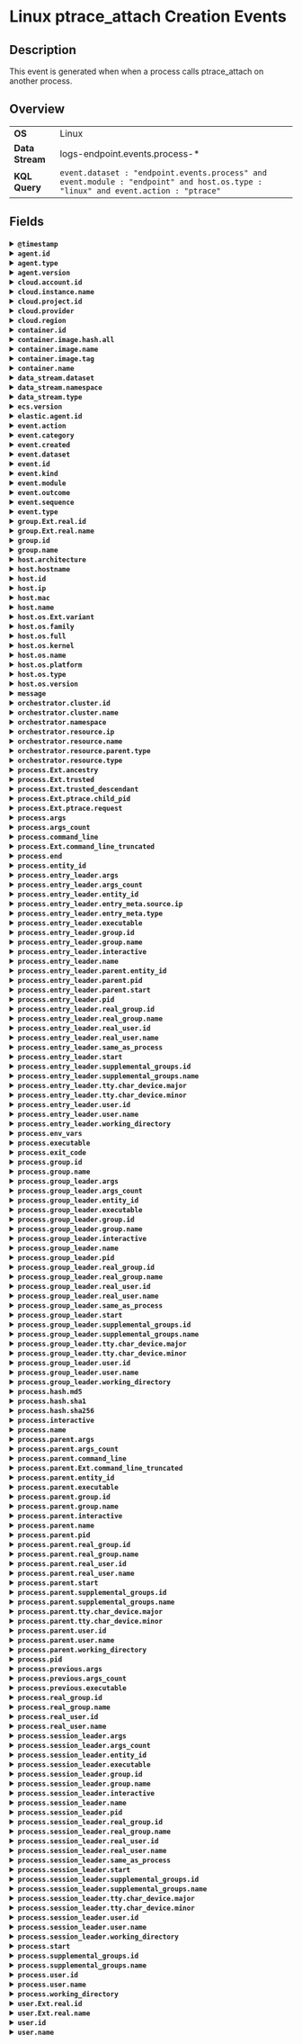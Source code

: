 # Linux ptrace_attach Creation Events

## Description

This event is generated when when a process calls ptrace_attach on another process.

## Overview

<table>
<tr>
<td><strong>OS</strong></td>
<td>Linux</td>
</tr>
<tr>
<td><strong>Data Stream</strong></td>
<td>logs-endpoint.events.process-*</td>
</tr>
<tr>
<td><strong>KQL Query</strong></td>
<td><code>event.dataset : "endpoint.events.process" and event.module : "endpoint" and host.os.type : "linux" and event.action : "ptrace"</code></td>
</tr>
</table>

## Fields

<details>
<summary><strong><code>@timestamp</code></strong></summary>

<p>
<table>
<tr><td><strong>Description</strong></td><td>Date/time when the event originated.  This is the date/time extracted from the event, typically representing when the event was generated by the source.  If the event source has no original timestamp, this value is typically populated by the first time the event was received by the pipeline.  Required field for all events.</td></tr>
<tr><td>Example</td><td><code>2016-05-23T08:05:34.853Z</code></td></tr>
</table>

</p>
</details>

<details>
<summary><strong><code>agent.id</code></strong></summary>

<p>
<table>
<tr><td><strong>Description</strong></td><td>Unique identifier of this agent (if one exists).  Example: For Beats this would be beat.id.</td></tr>
<tr><td>Example</td><td><code>8a4f500d</code></td></tr>
</table>

</p>
</details>

<details>
<summary><strong><code>agent.type</code></strong></summary>

<p>
<table>
<tr><td><strong>Description</strong></td><td>Type of the agent.  The agent type always stays the same and should be given by the agent used. In case of Filebeat the agent would always be Filebeat also if two Filebeat instances are run on the same machine.</td></tr>
<tr><td>Example</td><td><code>endpoint</code></td></tr>
</table>

</p>
</details>

<details>
<summary><strong><code>agent.version</code></strong></summary>

<p>
<table>
<tr><td><strong>Description</strong></td><td>Version of the agent.</td></tr>
<tr><td>Example</td><td><code>6.0.0-rc2</code></td></tr>
</table>

</p>
</details>

<details>
<summary><strong><code>cloud.account.id</code></strong></summary>

<p>
<table>
<tr><td><strong>Description</strong></td><td>The cloud account or organization id used to identify different entities in a multi-tenant environment.  Examples: AWS account id, Google Cloud ORG Id, or other unique identifier.</td></tr>
<tr><td>Example</td><td><code>666777888999</code></td></tr>
</table>

</p>
</details>

<details>
<summary><strong><code>cloud.instance.name</code></strong></summary>

<p>
<table>
<tr><td><strong>Description</strong></td><td>Instance name of the host machine.</td></tr>
</table>

</p>
</details>

<details>
<summary><strong><code>cloud.project.id</code></strong></summary>

<p>
<table>
<tr><td><strong>Description</strong></td><td>The cloud project identifier.  Examples: Google Cloud Project id, Azure Project id.</td></tr>
<tr><td>Example</td><td><code>my-project</code></td></tr>
</table>

</p>
</details>

<details>
<summary><strong><code>cloud.provider</code></strong></summary>

<p>
<table>
<tr><td><strong>Description</strong></td><td>Name of the cloud provider. Example values are aws, azure, gcp, or digitalocean.</td></tr>
<tr><td>Example</td><td><code>aws</code></td></tr>
</table>

</p>
</details>

<details>
<summary><strong><code>cloud.region</code></strong></summary>

<p>
<table>
<tr><td><strong>Description</strong></td><td>Region in which this host, resource, or service is located.</td></tr>
<tr><td>Example</td><td><code>us-east-1</code></td></tr>
</table>

</p>
</details>

<details>
<summary><strong><code>container.id</code></strong></summary>

<p>
<table>
<tr><td><strong>Description</strong></td><td>Unique container id.</td></tr>
</table>

</p>
</details>

<details>
<summary><strong><code>container.image.hash.all</code></strong></summary>

<p>
<table>
<tr><td><strong>Description</strong></td><td>An array of digests of the image the container was built on. Each digest consists of the hash algorithm and value in this format: `algorithm:value`. Algorithm names should align with the field names in the ECS hash field set.</td></tr>
<tr><td>Example</td><td><code>[sha256:f8fefc80e3273dc756f288a63945820d6476ad64883892c771b5e2ece6bf1b26]</code></td></tr>
</table>

</p>
</details>

<details>
<summary><strong><code>container.image.name</code></strong></summary>

<p>
<table>
<tr><td><strong>Description</strong></td><td>Name of the image the container was built on.</td></tr>
</table>

</p>
</details>

<details>
<summary><strong><code>container.image.tag</code></strong></summary>

<p>
<table>
<tr><td><strong>Description</strong></td><td>Container image tags.</td></tr>
</table>

</p>
</details>

<details>
<summary><strong><code>container.name</code></strong></summary>

<p>
<table>
<tr><td><strong>Description</strong></td><td>Container name.</td></tr>
</table>

</p>
</details>

<details>
<summary><strong><code>data_stream.dataset</code></strong></summary>

<p>
<table>
<tr><td><strong>Description</strong></td><td>Data stream dataset name.</td></tr>
<tr><td>Example</td><td><code>nginx.access</code></td></tr>
</table>

</p>
</details>

<details>
<summary><strong><code>data_stream.namespace</code></strong></summary>

<p>
<table>
<tr><td><strong>Description</strong></td><td>Data stream namespace.</td></tr>
<tr><td>Example</td><td><code>production</code></td></tr>
</table>

</p>
</details>

<details>
<summary><strong><code>data_stream.type</code></strong></summary>

<p>
<table>
<tr><td><strong>Description</strong></td><td>Data stream type.</td></tr>
<tr><td>Example</td><td><code>logs</code></td></tr>
</table>

</p>
</details>

<details>
<summary><strong><code>ecs.version</code></strong></summary>

<p>
<table>
<tr><td><strong>Description</strong></td><td>ECS version this event conforms to. `ecs.version` is a required field and must exist in all events.  When querying across multiple indices -- which may conform to slightly different ECS versions -- this field lets integrations adjust to the schema version of the events.</td></tr>
<tr><td>Example</td><td><code>1.0.0</code></td></tr>
</table>

</p>
</details>

<details>
<summary><strong><code>elastic.agent.id</code></strong></summary>

<p>
<table>
<tr><td><strong>Description</strong></td><td>Unique identifier of this elastic agent (if one exists).</td></tr>
<tr><td>Example</td><td><code>c2a9093e-e289-4c0a-aa44-8c32a414fa7a</code></td></tr>
</table>

</p>
</details>

<details>
<summary><strong><code>event.action</code></strong></summary>

<p>
<table>
<tr><td><strong>Description</strong></td><td>The action captured by the event.  This describes the information in the event. It is more specific than `event.category`. Examples are `group-add`, `process-started`, `file-created`. The value is normally defined by the implementer.</td></tr>
<tr><td>Example</td><td><code>user-password-change</code></td></tr>
</table>

</p>
</details>

<details>
<summary><strong><code>event.category</code></strong></summary>

<p>
<table>
<tr><td><strong>Description</strong></td><td>This is one of four ECS Categorization Fields, and indicates the second level in the ECS category hierarchy.  `event.category` represents the "big buckets" of ECS categories. For example, filtering on `event.category:process` yields all events relating to process activity. This field is closely related to `event.type`, which is used as a subcategory.  This field is an array. This will allow proper categorization of some events that fall in multiple categories.</td></tr>
<tr><td>Example</td><td><code>authentication</code></td></tr>
</table>

</p>
</details>

<details>
<summary><strong><code>event.created</code></strong></summary>

<p>
<table>
<tr><td><strong>Description</strong></td><td>`event.created` contains the date/time when the event was first read by an agent, or by your pipeline.  This field is distinct from `@timestamp` in that `@timestamp` typically contain the time extracted from the original event.  In most situations, these two timestamps will be slightly different. The difference can be used to calculate the delay between your source generating an event, and the time when your agent first processed it. This can be used to monitor your agent's or pipeline's ability to keep up with your event source.  In case the two timestamps are identical, `@timestamp` should be used.</td></tr>
<tr><td>Example</td><td><code>2016-05-23T08:05:34.857Z</code></td></tr>
</table>

</p>
</details>

<details>
<summary><strong><code>event.dataset</code></strong></summary>

<p>
<table>
<tr><td><strong>Description</strong></td><td>Name of the dataset.  If an event source publishes more than one type of log or events (e.g. access log, error log), the dataset is used to specify which one the event comes from.  It's recommended but not required to start the dataset name with the module name, followed by a dot, then the dataset name.</td></tr>
<tr><td>Example</td><td><code>apache.access</code></td></tr>
</table>

</p>
</details>

<details>
<summary><strong><code>event.id</code></strong></summary>

<p>
<table>
<tr><td><strong>Description</strong></td><td>Unique ID to describe the event.</td></tr>
<tr><td>Example</td><td><code>8a4f500d</code></td></tr>
</table>

</p>
</details>

<details>
<summary><strong><code>event.kind</code></strong></summary>

<p>
<table>
<tr><td><strong>Description</strong></td><td>This is one of four ECS Categorization Fields, and indicates the highest level in the ECS category hierarchy.  `event.kind` gives high-level information about what type of information the event contains, without being specific to the contents of the event. For example, values of this field distinguish alert events from metric events.  The value of this field can be used to inform how these kinds of events should be handled. They may warrant different retention, different access control, it may also help understand whether the data is coming in at a regular interval or not.</td></tr>
<tr><td>Example</td><td><code>alert</code></td></tr>
</table>

</p>
</details>

<details>
<summary><strong><code>event.module</code></strong></summary>

<p>
<table>
<tr><td><strong>Description</strong></td><td>Name of the module this data is coming from.  If your monitoring agent supports the concept of modules or plugins to process events of a given source (e.g. Apache logs), `event.module` should contain the name of this module.</td></tr>
<tr><td>Example</td><td><code>apache</code></td></tr>
</table>

</p>
</details>

<details>
<summary><strong><code>event.outcome</code></strong></summary>

<p>
<table>
<tr><td><strong>Description</strong></td><td>This is one of four ECS Categorization Fields, and indicates the lowest level in the ECS category hierarchy.  `event.outcome` simply denotes whether the event represents a success or a failure from the perspective of the entity that produced the event.  Note that when a single transaction is described in multiple events, each event may populate different values of `event.outcome`, according to their perspective.  Also note that in the case of a compound event (a single event that contains multiple logical events), this field should be populated with the value that best captures the overall success or failure from the perspective of the event producer.  Further note that not all events will have an associated outcome. For example, this field is generally not populated for metric events, events with `event.type:info`, or any events for which an outcome does not make logical sense.</td></tr>
<tr><td>Example</td><td><code>success</code></td></tr>
</table>

</p>
</details>

<details>
<summary><strong><code>event.sequence</code></strong></summary>

<p>
<table>
<tr><td><strong>Description</strong></td><td>Sequence number of the event.  The sequence number is a value published by some event sources, to make the exact ordering of events unambiguous, regardless of the timestamp precision.</td></tr>
</table>

</p>
</details>

<details>
<summary><strong><code>event.type</code></strong></summary>

<p>
<table>
<tr><td><strong>Description</strong></td><td>This is one of four ECS Categorization Fields, and indicates the third level in the ECS category hierarchy.  `event.type` represents a categorization "sub-bucket" that, when used along with the `event.category` field values, enables filtering events down to a level appropriate for single visualization.  This field is an array. This will allow proper categorization of some events that fall in multiple event types.</td></tr>
</table>

</p>
</details>

<details>
<summary><strong><code>group.Ext.real.id</code></strong></summary>

<p>
<table>
<tr><td><strong>Description</strong></td><td>Unique identifier for the group on the system/platform.</td></tr>
</table>

</p>
</details>

<details>
<summary><strong><code>group.Ext.real.name</code></strong></summary>

<p>
<table>
<tr><td><strong>Description</strong></td><td>Name of the group.</td></tr>
</table>

</p>
</details>

<details>
<summary><strong><code>group.id</code></strong></summary>

<p>
<table>
<tr><td><strong>Description</strong></td><td>Unique identifier for the group on the system/platform.</td></tr>
</table>

</p>
</details>

<details>
<summary><strong><code>group.name</code></strong></summary>

<p>
<table>
<tr><td><strong>Description</strong></td><td>Name of the group.</td></tr>
</table>

</p>
</details>

<details>
<summary><strong><code>host.architecture</code></strong></summary>

<p>
<table>
<tr><td><strong>Description</strong></td><td>Operating system architecture.</td></tr>
<tr><td>Example</td><td><code>x86_64</code></td></tr>
</table>

</p>
</details>

<details>
<summary><strong><code>host.hostname</code></strong></summary>

<p>
<table>
<tr><td><strong>Description</strong></td><td>Hostname of the host.  It normally contains what the `hostname` command returns on the host machine.</td></tr>
</table>

</p>
</details>

<details>
<summary><strong><code>host.id</code></strong></summary>

<p>
<table>
<tr><td><strong>Description</strong></td><td>Unique host id.  As hostname is not always unique, use values that are meaningful in your environment.  Example: The current usage of `beat.name`.</td></tr>
</table>

</p>
</details>

<details>
<summary><strong><code>host.ip</code></strong></summary>

<p>
<table>
<tr><td><strong>Description</strong></td><td>Host ip addresses.</td></tr>
</table>

</p>
</details>

<details>
<summary><strong><code>host.mac</code></strong></summary>

<p>
<table>
<tr><td><strong>Description</strong></td><td>Host MAC addresses.  The notation format from RFC 7042 is suggested: Each octet (that is, 8-bit byte) is represented by two [uppercase] hexadecimal digits giving the value of the octet as an unsigned integer. Successive octets are separated by a hyphen.</td></tr>
<tr><td>Example</td><td><code>["00-00-5E-00-53-23", "00-00-5E-00-53-24"]</code></td></tr>
</table>

</p>
</details>

<details>
<summary><strong><code>host.name</code></strong></summary>

<p>
<table>
<tr><td><strong>Description</strong></td><td>Name of the host.  It can contain what hostname returns on Unix systems, the fully qualified domain name (FQDN), or a name specified by the user. The recommended value is the lowercase FQDN of the host.</td></tr>
</table>

</p>
</details>

<details>
<summary><strong><code>host.os.Ext.variant</code></strong></summary>

<p>
<table>
<tr><td><strong>Description</strong></td><td>A string value or phrase that further aid to classify or qualify the operating system (OS).  For example the distribution for a Linux OS will be entered in this field.</td></tr>
<tr><td>Example</td><td><code>Ubuntu</code></td></tr>
</table>

</p>
</details>

<details>
<summary><strong><code>host.os.family</code></strong></summary>

<p>
<table>
<tr><td><strong>Description</strong></td><td>OS family (such as redhat, debian, freebsd, windows).</td></tr>
<tr><td>Example</td><td><code>debian</code></td></tr>
</table>

</p>
</details>

<details>
<summary><strong><code>host.os.full</code></strong></summary>

<p>
<table>
<tr><td><strong>Description</strong></td><td>Operating system name, including the version or code name.</td></tr>
<tr><td>Example</td><td><code>Mac OS Mojave</code></td></tr>
</table>

</p>
</details>

<details>
<summary><strong><code>host.os.kernel</code></strong></summary>

<p>
<table>
<tr><td><strong>Description</strong></td><td>Operating system kernel version as a raw string.</td></tr>
<tr><td>Example</td><td><code>4.4.0-112-generic</code></td></tr>
</table>

</p>
</details>

<details>
<summary><strong><code>host.os.name</code></strong></summary>

<p>
<table>
<tr><td><strong>Description</strong></td><td>Operating system name, without the version.</td></tr>
<tr><td>Example</td><td><code>Mac OS X</code></td></tr>
</table>

</p>
</details>

<details>
<summary><strong><code>host.os.platform</code></strong></summary>

<p>
<table>
<tr><td><strong>Description</strong></td><td>Operating system platform (such centos, ubuntu, windows).</td></tr>
<tr><td>Example</td><td><code>darwin</code></td></tr>
</table>

</p>
</details>

<details>
<summary><strong><code>host.os.type</code></strong></summary>

<p>
<table>
<tr><td><strong>Description</strong></td><td>Use the `os.type` field to categorize the operating system into one of the broad commercial families.  If the OS you're dealing with is not listed as an expected value, the field should not be populated. Please let us know by opening an issue with ECS, to propose its addition.</td></tr>
<tr><td>Example</td><td><code>macos</code></td></tr>
</table>

</p>
</details>

<details>
<summary><strong><code>host.os.version</code></strong></summary>

<p>
<table>
<tr><td><strong>Description</strong></td><td>Operating system version as a raw string.</td></tr>
<tr><td>Example</td><td><code>10.14.1</code></td></tr>
</table>

</p>
</details>

<details>
<summary><strong><code>message</code></strong></summary>

<p>
<table>
<tr><td><strong>Description</strong></td><td>For log events the message field contains the log message, optimized for viewing in a log viewer.  For structured logs without an original message field, other fields can be concatenated to form a human-readable summary of the event.  If multiple messages exist, they can be combined into one message.</td></tr>
<tr><td>Example</td><td><code>Hello World</code></td></tr>
</table>

</p>
</details>

<details>
<summary><strong><code>orchestrator.cluster.id</code></strong></summary>

<p>
<table>
<tr><td><strong>Description</strong></td><td>Unique ID of the cluster.</td></tr>
</table>

</p>
</details>

<details>
<summary><strong><code>orchestrator.cluster.name</code></strong></summary>

<p>
<table>
<tr><td><strong>Description</strong></td><td>Name of the cluster.</td></tr>
</table>

</p>
</details>

<details>
<summary><strong><code>orchestrator.namespace</code></strong></summary>

<p>
<table>
<tr><td><strong>Description</strong></td><td>Namespace in which the action is taking place.</td></tr>
<tr><td>Example</td><td><code>kube-system</code></td></tr>
</table>

</p>
</details>

<details>
<summary><strong><code>orchestrator.resource.ip</code></strong></summary>

<p>
<table>
<tr><td><strong>Description</strong></td><td>IP address assigned to the resource associated with the event being observed. In the case of a Kubernetes Pod, this array would contain only one element: the IP of the Pod (as opposed to the Node on which the Pod is running).</td></tr>
</table>

</p>
</details>

<details>
<summary><strong><code>orchestrator.resource.name</code></strong></summary>

<p>
<table>
<tr><td><strong>Description</strong></td><td>Name of the resource being acted upon.</td></tr>
<tr><td>Example</td><td><code>test-pod-cdcws</code></td></tr>
</table>

</p>
</details>

<details>
<summary><strong><code>orchestrator.resource.parent.type</code></strong></summary>

<p>
<table>
<tr><td><strong>Description</strong></td><td>Type or kind of the parent resource associated with the event being observed. In Kubernetes, this will be the name of a built-in workload resource (e.g., Deployment, StatefulSet, DaemonSet).</td></tr>
<tr><td>Example</td><td><code>DaemonSet</code></td></tr>
</table>

</p>
</details>

<details>
<summary><strong><code>orchestrator.resource.type</code></strong></summary>

<p>
<table>
<tr><td><strong>Description</strong></td><td>Type of resource being acted upon.</td></tr>
<tr><td>Example</td><td><code>service</code></td></tr>
</table>

</p>
</details>

<details>
<summary><strong><code>process.Ext.ancestry</code></strong></summary>

<p>
<table>
<tr><td><strong>Description</strong></td><td>An array of entity_ids indicating the ancestors for this event</td></tr>
</table>

</p>
</details>

<details>
<summary><strong><code>process.Ext.trusted</code></strong></summary>

<p>
<table>
<tr><td><strong>Description</strong></td><td>Whether or not the process is a trusted application</td></tr>
</table>

</p>
</details>

<details>
<summary><strong><code>process.Ext.trusted_descendant</code></strong></summary>

<p>
<table>
<tr><td><strong>Description</strong></td><td>Whether or not the process is a descendent of a trusted application</td></tr>
</table>

</p>
</details>

<details>
<summary><strong><code>process.Ext.ptrace.child_pid</code></strong></summary>

<p>
<table>
<tr><td><strong>Description</strong></td><td>PID of the ptrace target.</td></tr>
</table>

</p>
</details>

<details>
<summary><strong><code>process.Ext.ptrace.request</code></strong></summary>

<p>
<table>
<tr><td><strong>Description</strong></td><td>ptrace request.</td></tr>
</table>

</p>
</details>

<details>
<summary><strong><code>process.args</code></strong></summary>

<p>
<table>
<tr><td><strong>Description</strong></td><td>Array of process arguments, starting with the absolute path to the executable.  May be filtered to protect sensitive information.</td></tr>
<tr><td>Example</td><td><code>["/usr/bin/ssh", "-l", "user", "10.0.0.16"]</code></td></tr>
</table>

</p>
</details>

<details>
<summary><strong><code>process.args_count</code></strong></summary>

<p>
<table>
<tr><td><strong>Description</strong></td><td>Length of the process.args array.  This field can be useful for querying or performing bucket analysis on how many arguments were provided to start a process. More arguments may be an indication of suspicious activity.</td></tr>
<tr><td>Example</td><td><code>4</code></td></tr>
</table>

</p>
</details>

<details>
<summary><strong><code>process.command_line</code></strong></summary>

<p>
<table>
<tr><td><strong>Description</strong></td><td>Full command line that started the process, including the absolute path to the executable, and all arguments.  Some arguments may be filtered to protect sensitive information.</td></tr>
<tr><td>Example</td><td><code>/usr/bin/ssh -l user 10.0.0.16</code></td></tr>
</table>

</p>
</details>

<details>
<summary><strong><code>process.Ext.command_line_truncated</code></strong></summary>

<p>
<table>
</table>

</p>
</details>

<details>
<summary><strong><code>process.end</code></strong></summary>

<p>
<table>
<tr><td><strong>Description</strong></td><td>The time the process ended.</td></tr>
<tr><td>Example</td><td><code>2016-05-23T08:05:34.853Z</code></td></tr>
</table>

</p>
</details>

<details>
<summary><strong><code>process.entity_id</code></strong></summary>

<p>
<table>
<tr><td><strong>Description</strong></td><td>Unique identifier for the process.  The implementation of this is specified by the data source, but some examples of what could be used here are a process-generated UUID, Sysmon Process GUIDs, or a hash of some uniquely identifying components of a process.  Constructing a globally unique identifier is a common practice to mitigate PID reuse as well as to identify a specific process over time, across multiple monitored hosts.</td></tr>
<tr><td>Example</td><td><code>c2c455d9f99375d</code></td></tr>
</table>

</p>
</details>

<details>
<summary><strong><code>process.entry_leader.args</code></strong></summary>

<p>
<table>
<tr><td><strong>Description</strong></td><td>Array of process arguments, starting with the absolute path to the executable.  May be filtered to protect sensitive information.</td></tr>
<tr><td>Example</td><td><code>["/usr/bin/ssh", "-l", "user", "10.0.0.16"]</code></td></tr>
</table>

</p>
</details>

<details>
<summary><strong><code>process.entry_leader.args_count</code></strong></summary>

<p>
<table>
<tr><td><strong>Description</strong></td><td>Length of the process.args array.  This field can be useful for querying or performing bucket analysis on how many arguments were provided to start a process. More arguments may be an indication of suspicious activity.</td></tr>
<tr><td>Example</td><td><code>4</code></td></tr>
</table>

</p>
</details>

<details>
<summary><strong><code>process.entry_leader.entity_id</code></strong></summary>

<p>
<table>
<tr><td><strong>Description</strong></td><td>Unique identifier for the process.  The implementation of this is specified by the data source, but some examples of what could be used here are a process-generated UUID, Sysmon Process GUIDs, or a hash of some uniquely identifying components of a process.  Constructing a globally unique identifier is a common practice to mitigate PID reuse as well as to identify a specific process over time, across multiple monitored hosts.</td></tr>
<tr><td>Example</td><td><code>c2c455d9f99375d</code></td></tr>
</table>

</p>
</details>

<details>
<summary><strong><code>process.entry_leader.entry_meta.source.ip</code></strong></summary>

<p>
<table>
<tr><td><strong>Description</strong></td><td>IP address of the source (IPv4 or IPv6).</td></tr>
</table>

</p>
</details>

<details>
<summary><strong><code>process.entry_leader.entry_meta.type</code></strong></summary>

<p>
<table>
<tr><td><strong>Description</strong></td><td>The entry type for the entry session leader. Values include: init(e.g systemd), sshd, ssm, kubelet, teleport, terminal, console  Note: This field is only set on process.session_leader.</td></tr>
</table>

</p>
</details>

<details>
<summary><strong><code>process.entry_leader.executable</code></strong></summary>

<p>
<table>
<tr><td><strong>Description</strong></td><td>Absolute path to the process executable.</td></tr>
<tr><td>Example</td><td><code>/usr/bin/ssh</code></td></tr>
</table>

</p>
</details>

<details>
<summary><strong><code>process.entry_leader.group.id</code></strong></summary>

<p>
<table>
<tr><td><strong>Description</strong></td><td>Unique identifier for the group on the system/platform.</td></tr>
</table>

</p>
</details>

<details>
<summary><strong><code>process.entry_leader.group.name</code></strong></summary>

<p>
<table>
<tr><td><strong>Description</strong></td><td>Name of the group.</td></tr>
</table>

</p>
</details>

<details>
<summary><strong><code>process.entry_leader.interactive</code></strong></summary>

<p>
<table>
<tr><td><strong>Description</strong></td><td>Whether the process is connected to an interactive shell.  Process interactivity is inferred from the processes file descriptors. If the character device for the controlling tty is the same as stdin and stderr for the process, the process is considered interactive.  Note: A non-interactive process can belong to an interactive session and is simply one that does not have open file descriptors reading the controlling TTY on FD 0 (stdin) or writing to the controlling TTY on FD 2 (stderr). A backgrounded process is still considered interactive if stdin and stderr are connected to the controlling TTY.</td></tr>
<tr><td>Example</td><td><code>1</code></td></tr>
</table>

</p>
</details>

<details>
<summary><strong><code>process.entry_leader.name</code></strong></summary>

<p>
<table>
<tr><td><strong>Description</strong></td><td>Process name.  Sometimes called program name or similar.</td></tr>
<tr><td>Example</td><td><code>ssh</code></td></tr>
</table>

</p>
</details>

<details>
<summary><strong><code>process.entry_leader.parent.entity_id</code></strong></summary>

<p>
<table>
<tr><td><strong>Description</strong></td><td>Unique identifier for the process.  The implementation of this is specified by the data source, but some examples of what could be used here are a process-generated UUID, Sysmon Process GUIDs, or a hash of some uniquely identifying components of a process.  Constructing a globally unique identifier is a common practice to mitigate PID reuse as well as to identify a specific process over time, across multiple monitored hosts.</td></tr>
<tr><td>Example</td><td><code>c2c455d9f99375d</code></td></tr>
</table>

</p>
</details>

<details>
<summary><strong><code>process.entry_leader.parent.pid</code></strong></summary>

<p>
<table>
<tr><td><strong>Description</strong></td><td>Process id.</td></tr>
<tr><td>Example</td><td><code>4242</code></td></tr>
</table>

</p>
</details>

<details>
<summary><strong><code>process.entry_leader.parent.start</code></strong></summary>

<p>
<table>
<tr><td><strong>Description</strong></td><td>The time the process started.</td></tr>
<tr><td>Example</td><td><code>2016-05-23T08:05:34.853Z</code></td></tr>
</table>

</p>
</details>

<details>
<summary><strong><code>process.entry_leader.pid</code></strong></summary>

<p>
<table>
<tr><td><strong>Description</strong></td><td>Process id.</td></tr>
<tr><td>Example</td><td><code>4242</code></td></tr>
</table>

</p>
</details>

<details>
<summary><strong><code>process.entry_leader.real_group.id</code></strong></summary>

<p>
<table>
<tr><td><strong>Description</strong></td><td>Unique identifier for the group on the system/platform.</td></tr>
</table>

</p>
</details>

<details>
<summary><strong><code>process.entry_leader.real_group.name</code></strong></summary>

<p>
<table>
<tr><td><strong>Description</strong></td><td>Name of the group.</td></tr>
</table>

</p>
</details>

<details>
<summary><strong><code>process.entry_leader.real_user.id</code></strong></summary>

<p>
<table>
<tr><td><strong>Description</strong></td><td>Unique identifier of the user.</td></tr>
<tr><td>Example</td><td><code>S-1-5-21-202424912787-2692429404-2351956786-1000</code></td></tr>
</table>

</p>
</details>

<details>
<summary><strong><code>process.entry_leader.real_user.name</code></strong></summary>

<p>
<table>
<tr><td><strong>Description</strong></td><td>Short name or login of the user.</td></tr>
<tr><td>Example</td><td><code>a.einstein</code></td></tr>
</table>

</p>
</details>

<details>
<summary><strong><code>process.entry_leader.same_as_process</code></strong></summary>

<p>
<table>
<tr><td><strong>Description</strong></td><td>This boolean is used to identify if a leader process is the same as the top level process.  For example, if `process.group_leader.same_as_process = true`, it means the process event in question is the leader of its process group. Details under `process.*` like `pid` would be the same under `process.group_leader.*` The same applies for both `process.session_leader` and `process.entry_leader`.  This field exists to the benefit of EQL and other rule engines since it's not possible to compare equality between two fields in a single document. e.g `process.entity_id` = `process.group_leader.entity_id` (top level process is the process group leader) OR `process.entity_id` = `process.entry_leader.entity_id` (top level process is the entry session leader)  Instead these rules could be written like: `process.group_leader.same_as_process: true` OR `process.entry_leader.same_as_process: true`  Note: This field is only set on `process.entry_leader`, `process.session_leader` and `process.group_leader`.</td></tr>
<tr><td>Example</td><td><code>1</code></td></tr>
</table>

</p>
</details>

<details>
<summary><strong><code>process.entry_leader.start</code></strong></summary>

<p>
<table>
<tr><td><strong>Description</strong></td><td>The time the process started.</td></tr>
<tr><td>Example</td><td><code>2016-05-23T08:05:34.853Z</code></td></tr>
</table>

</p>
</details>

<details>
<summary><strong><code>process.entry_leader.supplemental_groups.id</code></strong></summary>

<p>
<table>
<tr><td><strong>Description</strong></td><td>Unique identifier for the group on the system/platform.</td></tr>
</table>

</p>
</details>

<details>
<summary><strong><code>process.entry_leader.supplemental_groups.name</code></strong></summary>

<p>
<table>
<tr><td><strong>Description</strong></td><td>Name of the group.</td></tr>
</table>

</p>
</details>

<details>
<summary><strong><code>process.entry_leader.tty.char_device.major</code></strong></summary>

<p>
<table>
<tr><td><strong>Description</strong></td><td>The major number identifies the driver associated with the device. The character device's major and minor numbers can be algorithmically combined to produce the more familiar terminal identifiers such as "ttyS0" and "pts/0". For more details, please refer to the Linux kernel documentation.</td></tr>
<tr><td>Example</td><td><code>4</code></td></tr>
</table>

</p>
</details>

<details>
<summary><strong><code>process.entry_leader.tty.char_device.minor</code></strong></summary>

<p>
<table>
<tr><td><strong>Description</strong></td><td>The minor number is used only by the driver specified by the major number; other parts of the kernel don’t use it, and merely pass it along to the driver. It is common for a driver to control several devices; the minor number provides a way for the driver to differentiate among them.</td></tr>
<tr><td>Example</td><td><code>1</code></td></tr>
</table>

</p>
</details>

<details>
<summary><strong><code>process.entry_leader.user.id</code></strong></summary>

<p>
<table>
<tr><td><strong>Description</strong></td><td>Unique identifier of the user.</td></tr>
<tr><td>Example</td><td><code>S-1-5-21-202424912787-2692429404-2351956786-1000</code></td></tr>
</table>

</p>
</details>

<details>
<summary><strong><code>process.entry_leader.user.name</code></strong></summary>

<p>
<table>
<tr><td><strong>Description</strong></td><td>Short name or login of the user.</td></tr>
<tr><td>Example</td><td><code>a.einstein</code></td></tr>
</table>

</p>
</details>

<details>
<summary><strong><code>process.entry_leader.working_directory</code></strong></summary>

<p>
<table>
<tr><td><strong>Description</strong></td><td>The working directory of the process.</td></tr>
<tr><td>Example</td><td><code>/home/alice</code></td></tr>
</table>

</p>
</details>

<details>
<summary><strong><code>process.env_vars</code></strong></summary>

<p>
<table>
<tr><td><strong>Description</strong></td><td>Array of environment variable bindings. Captured from a snapshot of the environment at the time of execution.  May be filtered to protect sensitive information.</td></tr>
<tr><td>Example</td><td><code>["PATH=/usr/local/bin:/usr/bin", "USER=ubuntu"]</code></td></tr>
</table>

</p>
</details>

<details>
<summary><strong><code>process.executable</code></strong></summary>

<p>
<table>
<tr><td><strong>Description</strong></td><td>Absolute path to the process executable.</td></tr>
<tr><td>Example</td><td><code>/usr/bin/ssh</code></td></tr>
</table>

</p>
</details>

<details>
<summary><strong><code>process.exit_code</code></strong></summary>

<p>
<table>
<tr><td><strong>Description</strong></td><td>The exit code of the process, if this is a termination event.  The field should be absent if there is no exit code for the event (e.g. process start).</td></tr>
<tr><td>Example</td><td><code>137</code></td></tr>
</table>

</p>
</details>

<details>
<summary><strong><code>process.group.id</code></strong></summary>

<p>
<table>
<tr><td><strong>Description</strong></td><td>Unique identifier for the group on the system/platform.</td></tr>
</table>

</p>
</details>

<details>
<summary><strong><code>process.group.name</code></strong></summary>

<p>
<table>
<tr><td><strong>Description</strong></td><td>Name of the group.</td></tr>
</table>

</p>
</details>

<details>
<summary><strong><code>process.group_leader.args</code></strong></summary>

<p>
<table>
<tr><td><strong>Description</strong></td><td>Array of process arguments, starting with the absolute path to the executable.  May be filtered to protect sensitive information.</td></tr>
<tr><td>Example</td><td><code>["/usr/bin/ssh", "-l", "user", "10.0.0.16"]</code></td></tr>
</table>

</p>
</details>

<details>
<summary><strong><code>process.group_leader.args_count</code></strong></summary>

<p>
<table>
<tr><td><strong>Description</strong></td><td>Length of the process.args array.  This field can be useful for querying or performing bucket analysis on how many arguments were provided to start a process. More arguments may be an indication of suspicious activity.</td></tr>
<tr><td>Example</td><td><code>4</code></td></tr>
</table>

</p>
</details>

<details>
<summary><strong><code>process.group_leader.entity_id</code></strong></summary>

<p>
<table>
<tr><td><strong>Description</strong></td><td>Unique identifier for the process.  The implementation of this is specified by the data source, but some examples of what could be used here are a process-generated UUID, Sysmon Process GUIDs, or a hash of some uniquely identifying components of a process.  Constructing a globally unique identifier is a common practice to mitigate PID reuse as well as to identify a specific process over time, across multiple monitored hosts.</td></tr>
<tr><td>Example</td><td><code>c2c455d9f99375d</code></td></tr>
</table>

</p>
</details>

<details>
<summary><strong><code>process.group_leader.executable</code></strong></summary>

<p>
<table>
<tr><td><strong>Description</strong></td><td>Absolute path to the process executable.</td></tr>
<tr><td>Example</td><td><code>/usr/bin/ssh</code></td></tr>
</table>

</p>
</details>

<details>
<summary><strong><code>process.group_leader.group.id</code></strong></summary>

<p>
<table>
<tr><td><strong>Description</strong></td><td>Unique identifier for the group on the system/platform.</td></tr>
</table>

</p>
</details>

<details>
<summary><strong><code>process.group_leader.group.name</code></strong></summary>

<p>
<table>
<tr><td><strong>Description</strong></td><td>Name of the group.</td></tr>
</table>

</p>
</details>

<details>
<summary><strong><code>process.group_leader.interactive</code></strong></summary>

<p>
<table>
<tr><td><strong>Description</strong></td><td>Whether the process is connected to an interactive shell.  Process interactivity is inferred from the processes file descriptors. If the character device for the controlling tty is the same as stdin and stderr for the process, the process is considered interactive.  Note: A non-interactive process can belong to an interactive session and is simply one that does not have open file descriptors reading the controlling TTY on FD 0 (stdin) or writing to the controlling TTY on FD 2 (stderr). A backgrounded process is still considered interactive if stdin and stderr are connected to the controlling TTY.</td></tr>
<tr><td>Example</td><td><code>1</code></td></tr>
</table>

</p>
</details>

<details>
<summary><strong><code>process.group_leader.name</code></strong></summary>

<p>
<table>
<tr><td><strong>Description</strong></td><td>Process name.  Sometimes called program name or similar.</td></tr>
<tr><td>Example</td><td><code>ssh</code></td></tr>
</table>

</p>
</details>

<details>
<summary><strong><code>process.group_leader.pid</code></strong></summary>

<p>
<table>
<tr><td><strong>Description</strong></td><td>Process id.</td></tr>
<tr><td>Example</td><td><code>4242</code></td></tr>
</table>

</p>
</details>

<details>
<summary><strong><code>process.group_leader.real_group.id</code></strong></summary>

<p>
<table>
<tr><td><strong>Description</strong></td><td>Unique identifier for the group on the system/platform.</td></tr>
</table>

</p>
</details>

<details>
<summary><strong><code>process.group_leader.real_group.name</code></strong></summary>

<p>
<table>
<tr><td><strong>Description</strong></td><td>Name of the group.</td></tr>
</table>

</p>
</details>

<details>
<summary><strong><code>process.group_leader.real_user.id</code></strong></summary>

<p>
<table>
<tr><td><strong>Description</strong></td><td>Unique identifier of the user.</td></tr>
<tr><td>Example</td><td><code>S-1-5-21-202424912787-2692429404-2351956786-1000</code></td></tr>
</table>

</p>
</details>

<details>
<summary><strong><code>process.group_leader.real_user.name</code></strong></summary>

<p>
<table>
<tr><td><strong>Description</strong></td><td>Short name or login of the user.</td></tr>
<tr><td>Example</td><td><code>a.einstein</code></td></tr>
</table>

</p>
</details>

<details>
<summary><strong><code>process.group_leader.same_as_process</code></strong></summary>

<p>
<table>
<tr><td><strong>Description</strong></td><td>This boolean is used to identify if a leader process is the same as the top level process.  For example, if `process.group_leader.same_as_process = true`, it means the process event in question is the leader of its process group. Details under `process.*` like `pid` would be the same under `process.group_leader.*` The same applies for both `process.session_leader` and `process.entry_leader`.  This field exists to the benefit of EQL and other rule engines since it's not possible to compare equality between two fields in a single document. e.g `process.entity_id` = `process.group_leader.entity_id` (top level process is the process group leader) OR `process.entity_id` = `process.entry_leader.entity_id` (top level process is the entry session leader)  Instead these rules could be written like: `process.group_leader.same_as_process: true` OR `process.entry_leader.same_as_process: true`  Note: This field is only set on `process.entry_leader`, `process.session_leader` and `process.group_leader`.</td></tr>
<tr><td>Example</td><td><code>1</code></td></tr>
</table>

</p>
</details>

<details>
<summary><strong><code>process.group_leader.start</code></strong></summary>

<p>
<table>
<tr><td><strong>Description</strong></td><td>The time the process started.</td></tr>
<tr><td>Example</td><td><code>2016-05-23T08:05:34.853Z</code></td></tr>
</table>

</p>
</details>

<details>
<summary><strong><code>process.group_leader.supplemental_groups.id</code></strong></summary>

<p>
<table>
<tr><td><strong>Description</strong></td><td>Unique identifier for the group on the system/platform.</td></tr>
</table>

</p>
</details>

<details>
<summary><strong><code>process.group_leader.supplemental_groups.name</code></strong></summary>

<p>
<table>
<tr><td><strong>Description</strong></td><td>Name of the group.</td></tr>
</table>

</p>
</details>

<details>
<summary><strong><code>process.group_leader.tty.char_device.major</code></strong></summary>

<p>
<table>
<tr><td><strong>Description</strong></td><td>The major number identifies the driver associated with the device. The character device's major and minor numbers can be algorithmically combined to produce the more familiar terminal identifiers such as "ttyS0" and "pts/0". For more details, please refer to the Linux kernel documentation.</td></tr>
<tr><td>Example</td><td><code>4</code></td></tr>
</table>

</p>
</details>

<details>
<summary><strong><code>process.group_leader.tty.char_device.minor</code></strong></summary>

<p>
<table>
<tr><td><strong>Description</strong></td><td>The minor number is used only by the driver specified by the major number; other parts of the kernel don’t use it, and merely pass it along to the driver. It is common for a driver to control several devices; the minor number provides a way for the driver to differentiate among them.</td></tr>
<tr><td>Example</td><td><code>1</code></td></tr>
</table>

</p>
</details>

<details>
<summary><strong><code>process.group_leader.user.id</code></strong></summary>

<p>
<table>
<tr><td><strong>Description</strong></td><td>Unique identifier of the user.</td></tr>
<tr><td>Example</td><td><code>S-1-5-21-202424912787-2692429404-2351956786-1000</code></td></tr>
</table>

</p>
</details>

<details>
<summary><strong><code>process.group_leader.user.name</code></strong></summary>

<p>
<table>
<tr><td><strong>Description</strong></td><td>Short name or login of the user.</td></tr>
<tr><td>Example</td><td><code>a.einstein</code></td></tr>
</table>

</p>
</details>

<details>
<summary><strong><code>process.group_leader.working_directory</code></strong></summary>

<p>
<table>
<tr><td><strong>Description</strong></td><td>The working directory of the process.</td></tr>
<tr><td>Example</td><td><code>/home/alice</code></td></tr>
</table>

</p>
</details>

<details>
<summary><strong><code>process.hash.md5</code></strong></summary>

<p>
<table>
<tr><td><strong>Description</strong></td><td>MD5 hash.</td></tr>
</table>

</p>
</details>

<details>
<summary><strong><code>process.hash.sha1</code></strong></summary>

<p>
<table>
<tr><td><strong>Description</strong></td><td>SHA1 hash.</td></tr>
</table>

</p>
</details>

<details>
<summary><strong><code>process.hash.sha256</code></strong></summary>

<p>
<table>
<tr><td><strong>Description</strong></td><td>SHA256 hash.</td></tr>
</table>

</p>
</details>

<details>
<summary><strong><code>process.interactive</code></strong></summary>

<p>
<table>
<tr><td><strong>Description</strong></td><td>Whether the process is connected to an interactive shell.  Process interactivity is inferred from the processes file descriptors. If the character device for the controlling tty is the same as stdin and stderr for the process, the process is considered interactive.  Note: A non-interactive process can belong to an interactive session and is simply one that does not have open file descriptors reading the controlling TTY on FD 0 (stdin) or writing to the controlling TTY on FD 2 (stderr). A backgrounded process is still considered interactive if stdin and stderr are connected to the controlling TTY.</td></tr>
<tr><td>Example</td><td><code>1</code></td></tr>
</table>

</p>
</details>

<details>
<summary><strong><code>process.name</code></strong></summary>

<p>
<table>
<tr><td><strong>Description</strong></td><td>Process name.  Sometimes called program name or similar.</td></tr>
<tr><td>Example</td><td><code>ssh</code></td></tr>
</table>

</p>
</details>

<details>
<summary><strong><code>process.parent.args</code></strong></summary>

<p>
<table>
<tr><td><strong>Description</strong></td><td>Array of process arguments, starting with the absolute path to the executable.  May be filtered to protect sensitive information.</td></tr>
<tr><td>Example</td><td><code>["/usr/bin/ssh", "-l", "user", "10.0.0.16"]</code></td></tr>
</table>

</p>
</details>

<details>
<summary><strong><code>process.parent.args_count</code></strong></summary>

<p>
<table>
<tr><td><strong>Description</strong></td><td>Length of the process.args array.  This field can be useful for querying or performing bucket analysis on how many arguments were provided to start a process. More arguments may be an indication of suspicious activity.</td></tr>
<tr><td>Example</td><td><code>4</code></td></tr>
</table>

</p>
</details>

<details>
<summary><strong><code>process.parent.command_line</code></strong></summary>

<p>
<table>
<tr><td><strong>Description</strong></td><td>Full command line that started the process, including the absolute path to the executable, and all arguments.  Some arguments may be filtered to protect sensitive information.</td></tr>
<tr><td>Example</td><td><code>/usr/bin/ssh -l user 10.0.0.16</code></td></tr>
</table>

</p>
</details>

<details>
<summary><strong><code>process.parent.Ext.command_line_truncated</code></strong></summary>

<p>
<table>
</table>

</p>
</details>

<details>
<summary><strong><code>process.parent.entity_id</code></strong></summary>

<p>
<table>
<tr><td><strong>Description</strong></td><td>Unique identifier for the process.  The implementation of this is specified by the data source, but some examples of what could be used here are a process-generated UUID, Sysmon Process GUIDs, or a hash of some uniquely identifying components of a process.  Constructing a globally unique identifier is a common practice to mitigate PID reuse as well as to identify a specific process over time, across multiple monitored hosts.</td></tr>
<tr><td>Example</td><td><code>c2c455d9f99375d</code></td></tr>
</table>

</p>
</details>

<details>
<summary><strong><code>process.parent.executable</code></strong></summary>

<p>
<table>
<tr><td><strong>Description</strong></td><td>Absolute path to the process executable.</td></tr>
<tr><td>Example</td><td><code>/usr/bin/ssh</code></td></tr>
</table>

</p>
</details>

<details>
<summary><strong><code>process.parent.group.id</code></strong></summary>

<p>
<table>
<tr><td><strong>Description</strong></td><td>Unique identifier for the group on the system/platform.</td></tr>
</table>

</p>
</details>

<details>
<summary><strong><code>process.parent.group.name</code></strong></summary>

<p>
<table>
<tr><td><strong>Description</strong></td><td>Name of the group.</td></tr>
</table>

</p>
</details>

<details>
<summary><strong><code>process.parent.interactive</code></strong></summary>

<p>
<table>
<tr><td><strong>Description</strong></td><td>Whether the process is connected to an interactive shell.  Process interactivity is inferred from the processes file descriptors. If the character device for the controlling tty is the same as stdin and stderr for the process, the process is considered interactive.  Note: A non-interactive process can belong to an interactive session and is simply one that does not have open file descriptors reading the controlling TTY on FD 0 (stdin) or writing to the controlling TTY on FD 2 (stderr). A backgrounded process is still considered interactive if stdin and stderr are connected to the controlling TTY.</td></tr>
<tr><td>Example</td><td><code>1</code></td></tr>
</table>

</p>
</details>

<details>
<summary><strong><code>process.parent.name</code></strong></summary>

<p>
<table>
<tr><td><strong>Description</strong></td><td>Process name.  Sometimes called program name or similar.</td></tr>
<tr><td>Example</td><td><code>ssh</code></td></tr>
</table>

</p>
</details>

<details>
<summary><strong><code>process.parent.pid</code></strong></summary>

<p>
<table>
<tr><td><strong>Description</strong></td><td>Process id.</td></tr>
<tr><td>Example</td><td><code>4242</code></td></tr>
</table>

</p>
</details>

<details>
<summary><strong><code>process.parent.real_group.id</code></strong></summary>

<p>
<table>
<tr><td><strong>Description</strong></td><td>Unique identifier for the group on the system/platform.</td></tr>
</table>

</p>
</details>

<details>
<summary><strong><code>process.parent.real_group.name</code></strong></summary>

<p>
<table>
<tr><td><strong>Description</strong></td><td>Name of the group.</td></tr>
</table>

</p>
</details>

<details>
<summary><strong><code>process.parent.real_user.id</code></strong></summary>

<p>
<table>
<tr><td><strong>Description</strong></td><td>Unique identifier of the user.</td></tr>
<tr><td>Example</td><td><code>S-1-5-21-202424912787-2692429404-2351956786-1000</code></td></tr>
</table>

</p>
</details>

<details>
<summary><strong><code>process.parent.real_user.name</code></strong></summary>

<p>
<table>
<tr><td><strong>Description</strong></td><td>Short name or login of the user.</td></tr>
<tr><td>Example</td><td><code>a.einstein</code></td></tr>
</table>

</p>
</details>

<details>
<summary><strong><code>process.parent.start</code></strong></summary>

<p>
<table>
<tr><td><strong>Description</strong></td><td>The time the process started.</td></tr>
<tr><td>Example</td><td><code>2016-05-23T08:05:34.853Z</code></td></tr>
</table>

</p>
</details>

<details>
<summary><strong><code>process.parent.supplemental_groups.id</code></strong></summary>

<p>
<table>
<tr><td><strong>Description</strong></td><td>Unique identifier for the group on the system/platform.</td></tr>
</table>

</p>
</details>

<details>
<summary><strong><code>process.parent.supplemental_groups.name</code></strong></summary>

<p>
<table>
<tr><td><strong>Description</strong></td><td>Name of the group.</td></tr>
</table>

</p>
</details>

<details>
<summary><strong><code>process.parent.tty.char_device.major</code></strong></summary>

<p>
<table>
<tr><td><strong>Description</strong></td><td>The major number identifies the driver associated with the device. The character device's major and minor numbers can be algorithmically combined to produce the more familiar terminal identifiers such as "ttyS0" and "pts/0". For more details, please refer to the Linux kernel documentation.</td></tr>
<tr><td>Example</td><td><code>4</code></td></tr>
</table>

</p>
</details>

<details>
<summary><strong><code>process.parent.tty.char_device.minor</code></strong></summary>

<p>
<table>
<tr><td><strong>Description</strong></td><td>The minor number is used only by the driver specified by the major number; other parts of the kernel don’t use it, and merely pass it along to the driver. It is common for a driver to control several devices; the minor number provides a way for the driver to differentiate among them.</td></tr>
<tr><td>Example</td><td><code>1</code></td></tr>
</table>

</p>
</details>

<details>
<summary><strong><code>process.parent.user.id</code></strong></summary>

<p>
<table>
<tr><td><strong>Description</strong></td><td>Unique identifier of the user.</td></tr>
<tr><td>Example</td><td><code>S-1-5-21-202424912787-2692429404-2351956786-1000</code></td></tr>
</table>

</p>
</details>

<details>
<summary><strong><code>process.parent.user.name</code></strong></summary>

<p>
<table>
<tr><td><strong>Description</strong></td><td>Short name or login of the user.</td></tr>
<tr><td>Example</td><td><code>a.einstein</code></td></tr>
</table>

</p>
</details>

<details>
<summary><strong><code>process.parent.working_directory</code></strong></summary>

<p>
<table>
<tr><td><strong>Description</strong></td><td>The working directory of the process.</td></tr>
<tr><td>Example</td><td><code>/home/alice</code></td></tr>
</table>

</p>
</details>

<details>
<summary><strong><code>process.pid</code></strong></summary>

<p>
<table>
<tr><td><strong>Description</strong></td><td>Process id.</td></tr>
<tr><td>Example</td><td><code>4242</code></td></tr>
</table>

</p>
</details>

<details>
<summary><strong><code>process.previous.args</code></strong></summary>

<p>
<table>
<tr><td><strong>Description</strong></td><td>Array of process arguments, starting with the absolute path to the executable.  May be filtered to protect sensitive information.</td></tr>
<tr><td>Example</td><td><code>["/usr/bin/ssh", "-l", "user", "10.0.0.16"]</code></td></tr>
</table>

</p>
</details>

<details>
<summary><strong><code>process.previous.args_count</code></strong></summary>

<p>
<table>
<tr><td><strong>Description</strong></td><td>Length of the process.args array.  This field can be useful for querying or performing bucket analysis on how many arguments were provided to start a process. More arguments may be an indication of suspicious activity.</td></tr>
<tr><td>Example</td><td><code>4</code></td></tr>
</table>

</p>
</details>

<details>
<summary><strong><code>process.previous.executable</code></strong></summary>

<p>
<table>
<tr><td><strong>Description</strong></td><td>Absolute path to the process executable.</td></tr>
<tr><td>Example</td><td><code>/usr/bin/ssh</code></td></tr>
</table>

</p>
</details>

<details>
<summary><strong><code>process.real_group.id</code></strong></summary>

<p>
<table>
<tr><td><strong>Description</strong></td><td>Unique identifier for the group on the system/platform.</td></tr>
</table>

</p>
</details>

<details>
<summary><strong><code>process.real_group.name</code></strong></summary>

<p>
<table>
<tr><td><strong>Description</strong></td><td>Name of the group.</td></tr>
</table>

</p>
</details>

<details>
<summary><strong><code>process.real_user.id</code></strong></summary>

<p>
<table>
<tr><td><strong>Description</strong></td><td>Unique identifier of the user.</td></tr>
<tr><td>Example</td><td><code>S-1-5-21-202424912787-2692429404-2351956786-1000</code></td></tr>
</table>

</p>
</details>

<details>
<summary><strong><code>process.real_user.name</code></strong></summary>

<p>
<table>
<tr><td><strong>Description</strong></td><td>Short name or login of the user.</td></tr>
<tr><td>Example</td><td><code>a.einstein</code></td></tr>
</table>

</p>
</details>

<details>
<summary><strong><code>process.session_leader.args</code></strong></summary>

<p>
<table>
<tr><td><strong>Description</strong></td><td>Array of process arguments, starting with the absolute path to the executable.  May be filtered to protect sensitive information.</td></tr>
<tr><td>Example</td><td><code>["/usr/bin/ssh", "-l", "user", "10.0.0.16"]</code></td></tr>
</table>

</p>
</details>

<details>
<summary><strong><code>process.session_leader.args_count</code></strong></summary>

<p>
<table>
<tr><td><strong>Description</strong></td><td>Length of the process.args array.  This field can be useful for querying or performing bucket analysis on how many arguments were provided to start a process. More arguments may be an indication of suspicious activity.</td></tr>
<tr><td>Example</td><td><code>4</code></td></tr>
</table>

</p>
</details>

<details>
<summary><strong><code>process.session_leader.entity_id</code></strong></summary>

<p>
<table>
<tr><td><strong>Description</strong></td><td>Unique identifier for the process.  The implementation of this is specified by the data source, but some examples of what could be used here are a process-generated UUID, Sysmon Process GUIDs, or a hash of some uniquely identifying components of a process.  Constructing a globally unique identifier is a common practice to mitigate PID reuse as well as to identify a specific process over time, across multiple monitored hosts.</td></tr>
<tr><td>Example</td><td><code>c2c455d9f99375d</code></td></tr>
</table>

</p>
</details>

<details>
<summary><strong><code>process.session_leader.executable</code></strong></summary>

<p>
<table>
<tr><td><strong>Description</strong></td><td>Absolute path to the process executable.</td></tr>
<tr><td>Example</td><td><code>/usr/bin/ssh</code></td></tr>
</table>

</p>
</details>

<details>
<summary><strong><code>process.session_leader.group.id</code></strong></summary>

<p>
<table>
<tr><td><strong>Description</strong></td><td>Unique identifier for the group on the system/platform.</td></tr>
</table>

</p>
</details>

<details>
<summary><strong><code>process.session_leader.group.name</code></strong></summary>

<p>
<table>
<tr><td><strong>Description</strong></td><td>Name of the group.</td></tr>
</table>

</p>
</details>

<details>
<summary><strong><code>process.session_leader.interactive</code></strong></summary>

<p>
<table>
<tr><td><strong>Description</strong></td><td>Whether the process is connected to an interactive shell.  Process interactivity is inferred from the processes file descriptors. If the character device for the controlling tty is the same as stdin and stderr for the process, the process is considered interactive.  Note: A non-interactive process can belong to an interactive session and is simply one that does not have open file descriptors reading the controlling TTY on FD 0 (stdin) or writing to the controlling TTY on FD 2 (stderr). A backgrounded process is still considered interactive if stdin and stderr are connected to the controlling TTY.</td></tr>
<tr><td>Example</td><td><code>1</code></td></tr>
</table>

</p>
</details>

<details>
<summary><strong><code>process.session_leader.name</code></strong></summary>

<p>
<table>
<tr><td><strong>Description</strong></td><td>Process name.  Sometimes called program name or similar.</td></tr>
<tr><td>Example</td><td><code>ssh</code></td></tr>
</table>

</p>
</details>

<details>
<summary><strong><code>process.session_leader.pid</code></strong></summary>

<p>
<table>
<tr><td><strong>Description</strong></td><td>Process id.</td></tr>
<tr><td>Example</td><td><code>4242</code></td></tr>
</table>

</p>
</details>

<details>
<summary><strong><code>process.session_leader.real_group.id</code></strong></summary>

<p>
<table>
<tr><td><strong>Description</strong></td><td>Unique identifier for the group on the system/platform.</td></tr>
</table>

</p>
</details>

<details>
<summary><strong><code>process.session_leader.real_group.name</code></strong></summary>

<p>
<table>
<tr><td><strong>Description</strong></td><td>Name of the group.</td></tr>
</table>

</p>
</details>

<details>
<summary><strong><code>process.session_leader.real_user.id</code></strong></summary>

<p>
<table>
<tr><td><strong>Description</strong></td><td>Unique identifier of the user.</td></tr>
<tr><td>Example</td><td><code>S-1-5-21-202424912787-2692429404-2351956786-1000</code></td></tr>
</table>

</p>
</details>

<details>
<summary><strong><code>process.session_leader.real_user.name</code></strong></summary>

<p>
<table>
<tr><td><strong>Description</strong></td><td>Short name or login of the user.</td></tr>
<tr><td>Example</td><td><code>a.einstein</code></td></tr>
</table>

</p>
</details>

<details>
<summary><strong><code>process.session_leader.same_as_process</code></strong></summary>

<p>
<table>
<tr><td><strong>Description</strong></td><td>This boolean is used to identify if a leader process is the same as the top level process.  For example, if `process.group_leader.same_as_process = true`, it means the process event in question is the leader of its process group. Details under `process.*` like `pid` would be the same under `process.group_leader.*` The same applies for both `process.session_leader` and `process.entry_leader`.  This field exists to the benefit of EQL and other rule engines since it's not possible to compare equality between two fields in a single document. e.g `process.entity_id` = `process.group_leader.entity_id` (top level process is the process group leader) OR `process.entity_id` = `process.entry_leader.entity_id` (top level process is the entry session leader)  Instead these rules could be written like: `process.group_leader.same_as_process: true` OR `process.entry_leader.same_as_process: true`  Note: This field is only set on `process.entry_leader`, `process.session_leader` and `process.group_leader`.</td></tr>
<tr><td>Example</td><td><code>1</code></td></tr>
</table>

</p>
</details>

<details>
<summary><strong><code>process.session_leader.start</code></strong></summary>

<p>
<table>
<tr><td><strong>Description</strong></td><td>The time the process started.</td></tr>
<tr><td>Example</td><td><code>2016-05-23T08:05:34.853Z</code></td></tr>
</table>

</p>
</details>

<details>
<summary><strong><code>process.session_leader.supplemental_groups.id</code></strong></summary>

<p>
<table>
<tr><td><strong>Description</strong></td><td>Unique identifier for the group on the system/platform.</td></tr>
</table>

</p>
</details>

<details>
<summary><strong><code>process.session_leader.supplemental_groups.name</code></strong></summary>

<p>
<table>
<tr><td><strong>Description</strong></td><td>Name of the group.</td></tr>
</table>

</p>
</details>

<details>
<summary><strong><code>process.session_leader.tty.char_device.major</code></strong></summary>

<p>
<table>
<tr><td><strong>Description</strong></td><td>The major number identifies the driver associated with the device. The character device's major and minor numbers can be algorithmically combined to produce the more familiar terminal identifiers such as "ttyS0" and "pts/0". For more details, please refer to the Linux kernel documentation.</td></tr>
<tr><td>Example</td><td><code>4</code></td></tr>
</table>

</p>
</details>

<details>
<summary><strong><code>process.session_leader.tty.char_device.minor</code></strong></summary>

<p>
<table>
<tr><td><strong>Description</strong></td><td>The minor number is used only by the driver specified by the major number; other parts of the kernel don’t use it, and merely pass it along to the driver. It is common for a driver to control several devices; the minor number provides a way for the driver to differentiate among them.</td></tr>
<tr><td>Example</td><td><code>1</code></td></tr>
</table>

</p>
</details>

<details>
<summary><strong><code>process.session_leader.user.id</code></strong></summary>

<p>
<table>
<tr><td><strong>Description</strong></td><td>Unique identifier of the user.</td></tr>
<tr><td>Example</td><td><code>S-1-5-21-202424912787-2692429404-2351956786-1000</code></td></tr>
</table>

</p>
</details>

<details>
<summary><strong><code>process.session_leader.user.name</code></strong></summary>

<p>
<table>
<tr><td><strong>Description</strong></td><td>Short name or login of the user.</td></tr>
<tr><td>Example</td><td><code>a.einstein</code></td></tr>
</table>

</p>
</details>

<details>
<summary><strong><code>process.session_leader.working_directory</code></strong></summary>

<p>
<table>
<tr><td><strong>Description</strong></td><td>The working directory of the process.</td></tr>
<tr><td>Example</td><td><code>/home/alice</code></td></tr>
</table>

</p>
</details>

<details>
<summary><strong><code>process.start</code></strong></summary>

<p>
<table>
<tr><td><strong>Description</strong></td><td>The time the process started.</td></tr>
<tr><td>Example</td><td><code>2016-05-23T08:05:34.853Z</code></td></tr>
</table>

</p>
</details>

<details>
<summary><strong><code>process.supplemental_groups.id</code></strong></summary>

<p>
<table>
<tr><td><strong>Description</strong></td><td>Unique identifier for the group on the system/platform.</td></tr>
</table>

</p>
</details>

<details>
<summary><strong><code>process.supplemental_groups.name</code></strong></summary>

<p>
<table>
<tr><td><strong>Description</strong></td><td>Name of the group.</td></tr>
</table>

</p>
</details>

<details>
<summary><strong><code>process.user.id</code></strong></summary>

<p>
<table>
<tr><td><strong>Description</strong></td><td>Unique identifier of the user.</td></tr>
<tr><td>Example</td><td><code>S-1-5-21-202424912787-2692429404-2351956786-1000</code></td></tr>
</table>

</p>
</details>

<details>
<summary><strong><code>process.user.name</code></strong></summary>

<p>
<table>
<tr><td><strong>Description</strong></td><td>Short name or login of the user.</td></tr>
<tr><td>Example</td><td><code>a.einstein</code></td></tr>
</table>

</p>
</details>

<details>
<summary><strong><code>process.working_directory</code></strong></summary>

<p>
<table>
<tr><td><strong>Description</strong></td><td>The working directory of the process.</td></tr>
<tr><td>Example</td><td><code>/home/alice</code></td></tr>
</table>

</p>
</details>

<details>
<summary><strong><code>user.Ext.real.id</code></strong></summary>

<p>
<table>
<tr><td><strong>Description</strong></td><td>One or multiple unique identifiers of the user.</td></tr>
</table>

</p>
</details>

<details>
<summary><strong><code>user.Ext.real.name</code></strong></summary>

<p>
<table>
<tr><td><strong>Description</strong></td><td>Short name or login of the user.</td></tr>
</table>

</p>
</details>

<details>
<summary><strong><code>user.id</code></strong></summary>

<p>
<table>
<tr><td><strong>Description</strong></td><td>Unique identifier of the user.</td></tr>
<tr><td>Example</td><td><code>S-1-5-21-202424912787-2692429404-2351956786-1000</code></td></tr>
</table>

</p>
</details>

<details>
<summary><strong><code>user.name</code></strong></summary>

<p>
<table>
<tr><td><strong>Description</strong></td><td>Short name or login of the user.</td></tr>
<tr><td>Example</td><td><code>a.einstein</code></td></tr>
</table>

</p>
</details>

